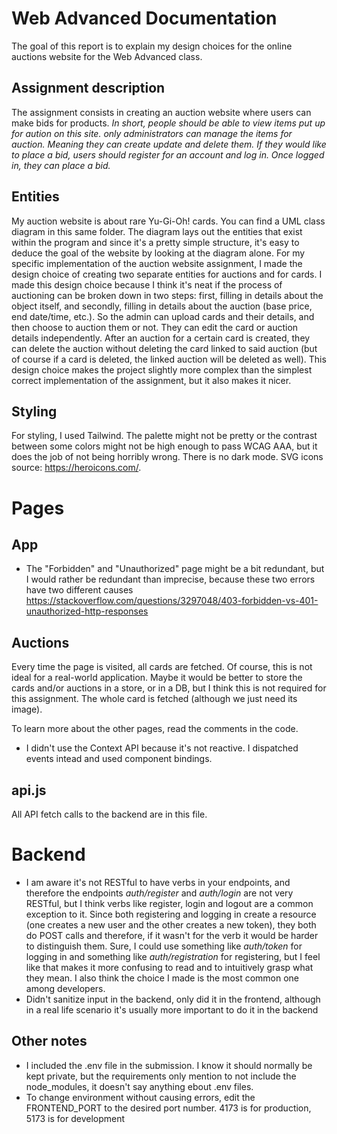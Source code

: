 # Web Advanced Documentation

The goal of this report is to explain my design choices for the online auctions website for the Web Advanced class.

## Assignment description
The assignment consists in creating an auction website where users can make bids for products. *In short, people should be able to view items put up for aution on this site. only administrators can manage the items for auction. Meaning they can create update and delete them. If they would like to place a bid, users should register 
for an account and log in. Once logged in, they can place a bid.*

## Entities
My auction website is about rare Yu-Gi-Oh! cards. You can find a UML class diagram in this same folder. The diagram lays out the entities that exist within the program and since it's a pretty simple structure, it's easy to deduce the goal of the website by looking at the diagram alone. For my specific implementation of the auction website assignment, I made the design choice of creating two separate entities for auctions and for cards.  I made this design choice because I think it's neat if the process of auctioning can be broken down in two steps: first, filling in details about the object itself, and secondly, filling in details about the auction (base price, end date/time, etc.). So the admin can upload cards and their details, and then choose to auction them or not. They can edit the card or auction details independently. After an auction for a certain card is created, they can delete the auction without deleting the card linked to said auction (but of course if a card is deleted, the linked auction will be deleted as well). This design choice makes the project slightly more complex than the simplest correct implementation of the assignment, but it also makes it nicer.

## Styling
For styling, I used Tailwind. The palette might not be pretty or the contrast between some colors might not be high enough to pass WCAG AAA, but it does the job of not being horribly wrong. There is no dark mode.
SVG icons source: https://heroicons.com/.

# Pages

## App
- The "Forbidden" and "Unauthorized" page might be a bit redundant, but I would rather be redundant than imprecise, because these two errors have two different causes https://stackoverflow.com/questions/3297048/403-forbidden-vs-401-unauthorized-http-responses

## Auctions
Every time the page is visited, all cards are fetched. Of course, this is not ideal for a real-world application. Maybe it would be better to store the cards and/or auctions in a store, or in a DB, but I think this is not required for this assignment. The whole card is fetched (although we just need its image).

To learn more about the other pages, read the comments in the code.

- I didn't use the Context API because it's not reactive. I dispatched events intead and used component bindings.


## api.js
All API fetch calls to the backend are in this file.

# Backend
- I am aware it's not RESTful to have verbs in your endpoints, and therefore the endpoints _auth/register_ and _auth/login_ are not very RESTful, but I think verbs like register, login and logout are a common exception to it. Since both registering and logging in create a resource (one creates a new user and the other creates a new token), they both do POST calls and therefore, if it wasn't for the verb it would be harder to distinguish them. Sure, I could use something like _auth/token_ for logging in and something like _auth/registration_ for registering, but I feel like that makes it more confusing to read and to intuitively grasp what they mean. I also think the choice I made is the most common one among developers.
- Didn't sanitize input in the backend, only did it in the frontend, although in a real life scenario it's usually more important to do it in the backend

## Other notes
- I included the .env file in the submission. I know it should normally be kept private, but the requirements only mention to not include the node_modules, it doesn't say anything ebout .env files.
- To change environment without causing errors, edit the FRONTEND_PORT to the desired port number. 4173 is for production, 5173 is for development